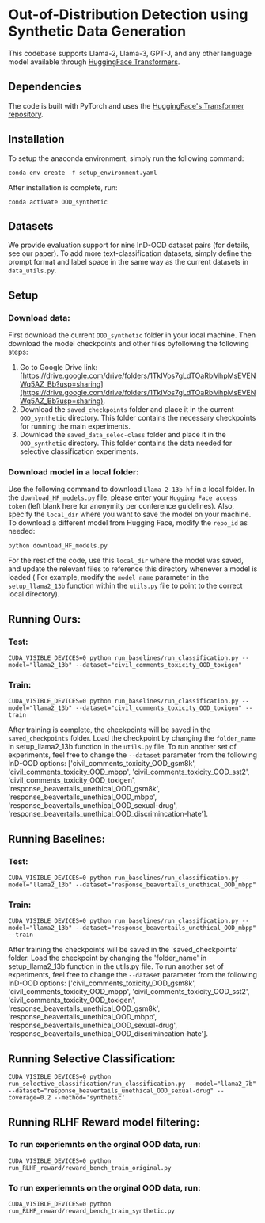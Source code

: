 # Out-of-Distribution Detection using Synthetic Data Generation

This codebase supports Llama-2, Llama-3, GPT-J, and any other language model available through [HuggingFace Transformers](https://huggingface.co/models).

## Dependencies

The code is built with PyTorch and uses the [HuggingFace's Transformer repository](https://github.com/huggingface/pytorch-transformers). 

## Installation
To setup the anaconda environment, simply run the following command:
```
conda env create -f setup_environment.yaml
```

After installation is complete, run:
```
conda activate OOD_synthetic
```

## Datasets
We provide evaluation support for nine InD-OOD dataset pairs (for details, see our paper). To add more text-classification datasets, simply define the prompt format and label space in the same way as the current datasets in `data_utils.py`.

## Setup
### Download data:
First download the current `OOD_synthetic` folder in your local machine. Then download the model checkpoints and other files byfollowing the following steps:
1) Go to Google Drive link: [https://drive.google.com/drive/folders/1TkIVos7gLdTOaRbMhpMsEVENWq5AZ_Bb?usp=sharing](https://drive.google.com/drive/folders/1TkIVos7gLdTOaRbMhpMsEVENWq5AZ_Bb?usp=sharing).
2) Download the `saved_checkpoints` folder and place it in the current `OOD_synthetic` directory. This folder contains the necessary checkpoints for running the main experiments.
3) Download the `saved_data_selec-class` folder and place it in the `OOD_synthetic` directory. This folder contains the data needed for selective classification experiments.

### Download model in a local folder:
Use the following command to download `Llama-2-13b-hf` in a local folder. In the `download_HF_models.py` file, please enter your `Hugging Face access token` (left blank here for anonymity per conference guidelines). Also, specify the `local_dir` where you want to save the model on your machine. To download a different model from Hugging Face, modify the `repo_id` as needed:
```
python download_HF_models.py
```
For the rest of the code, use this `local_dir` where the model was saved, and update the relevant files to reference this directory whenever a model is loaded ( For example, modify the `model_name` parameter in the `setup_llama2_13b` function within the `utils.py` file to point to the correct local directory).

## Running Ours:
### Test:
```
CUDA_VISIBLE_DEVICES=0 python run_baselines/run_classification.py --model="llama2_13b" --dataset="civil_comments_toxicity_OOD_toxigen"
```

### Train:
```
CUDA_VISIBLE_DEVICES=0 python run_baselines/run_classification.py --model="llama2_13b" --dataset="civil_comments_toxicity_OOD_toxigen" --train
```

After training is complete, the checkpoints will be saved in the `saved_checkpoints` folder. Load the checkpoint by changing the `folder_name` in setup_llama2_13b function in the `utils.py` file.
To run another set of experiments, feel free to change the `--dataset` parameter from the following InD-OOD options: ['civil_comments_toxicity_OOD_gsm8k', 'civil_comments_toxicity_OOD_mbpp', 'civil_comments_toxicity_OOD_sst2', 'civil_comments_toxicity_OOD_toxigen', 'response_beavertails_unethical_OOD_gsm8k', 'response_beavertails_unethical_OOD_mbpp', 'response_beavertails_unethical_OOD_sexual-drug', 'response_beavertails_unethical_OOD_discrimincation-hate'].

## Running Baselines:
### Test:
```
CUDA_VISIBLE_DEVICES=0 python run_baselines/run_classification.py --model="llama2_13b" --dataset="response_beavertails_unethical_OOD_mbpp"
```

### Train:
```
CUDA_VISIBLE_DEVICES=0 python run_baselines/run_classification.py --model="llama2_13b" --dataset="response_beavertails_unethical_OOD_mbpp" --train
```

After training the checkpoints will be saved in the 'saved_checkpoints' folder. Load the checkpoint by changing the 'folder_name' in setup_llama2_13b function in the utils.py file.
To run another set of experiments, feel free to change the `--dataset` parameter from the following InD-OOD options: ['civil_comments_toxicity_OOD_gsm8k', 'civil_comments_toxicity_OOD_mbpp', 'civil_comments_toxicity_OOD_sst2', 'civil_comments_toxicity_OOD_toxigen', 'response_beavertails_unethical_OOD_gsm8k', 'response_beavertails_unethical_OOD_mbpp', 'response_beavertails_unethical_OOD_sexual-drug', 'response_beavertails_unethical_OOD_discrimincation-hate'].


## Running Selective Classification:
```
CUDA_VISIBLE_DEVICES=0 python run_selective_classification/run_classification.py --model="llama2_7b" --dataset="response_beavertails_unethical_OOD_sexual-drug" --coverage=0.2 --method='synthetic'
```

## Running RLHF Reward model filtering:
### To run experiemnts on the orginal OOD data, run:
```
CUDA_VISIBLE_DEVICES=0 python run_RLHF_reward/reward_bench_train_original.py
```

### To run experiemnts on the orginal OOD data, run:
```
CUDA_VISIBLE_DEVICES=0 python run_RLHF_reward/reward_bench_train_synthetic.py
```
